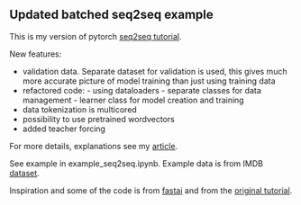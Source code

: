 ## Updated batched seq2seq example

This is my version of pytorch [seq2seq tutorial](https://github.com/spro/practical-pytorch/blob/master/seq2seq-translation/seq2seq-translation-batched.ipynb).

New features:

- validation data. Separate dataset for validation is used, this gives much more accurate picture of model training than just using training data
- refactored code:
        - using dataloaders
        - separate classes for data management
        - learner class for model creation and training
- data tokenization is multicored
- possibility to use pretrained wordvectors
- added teacher forcing
    
For more details, explanations see my [article](https://medium.com/@RistoHinno/tuned-version-of-seq2seq-tutorial-ddb64db46e2a).
    
See example in example_seq2seq.ipynb. Example data is from IMDB [dataset](https://course.fast.ai/datasets#nlp).


Inspiration and some of the code is from [fastai](https://github.com/fastai/fastai) and from the [original tutorial](https://github.com/spro/practical-pytorch/blob/master/seq2seq-translation/seq2seq-translation-batched.ipynb).